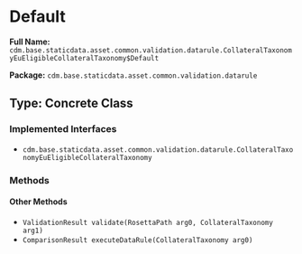 # Default

**Full Name:** `cdm.base.staticdata.asset.common.validation.datarule.CollateralTaxonomyEuEligibleCollateralTaxonomy$Default`

**Package:** `cdm.base.staticdata.asset.common.validation.datarule`

## Type: Concrete Class

### Implemented Interfaces

- `cdm.base.staticdata.asset.common.validation.datarule.CollateralTaxonomyEuEligibleCollateralTaxonomy`

### Methods

#### Other Methods

- `ValidationResult validate(RosettaPath arg0, CollateralTaxonomy arg1)`
- `ComparisonResult executeDataRule(CollateralTaxonomy arg0)`

